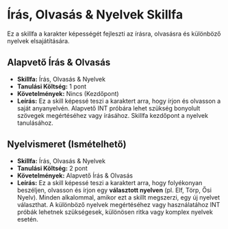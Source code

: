# Írás, Olvasás & Nyelvek Skillfa

Ez a skillfa a karakter képességét fejleszti az írásra, olvasásra és különböző nyelvek elsajátítására.

## Alapvető Írás & Olvasás
* **Skillfa:** Írás, Olvasás & Nyelvek
* **Tanulási Költség:** 1 pont
* **Követelmények:** Nincs (Kezdőpont)
* **Leírás:** Ez a skill képessé teszi a karaktert arra, hogy írjon és olvasson a saját anyanyelvén. Alapvető INT próbára lehet szükség bonyolult szövegek megértéséhez vagy írásához. Skillfa kezdőpont a nyelvek tanulásához.

## Nyelvismeret (Ismételhető)
* **Skillfa:** Írás, Olvasás & Nyelvek
* **Tanulási Költség:** 2 pont
* **Követelmények:** Alapvető Írás & Olvasás
* **Leírás:** Ez a skill képessé teszi a karaktert arra, hogy folyékonyan beszéljen, olvasson és írjon egy **választott nyelven** (pl. Elf, Törp, Ősi Nyelv). Minden alkalommal, amikor ezt a skillt megszerzi, egy új nyelvet választhat. A különböző nyelvek megértéséhez vagy használatához INT próbák lehetnek szükségesek, különösen ritka vagy komplex nyelvek esetén.